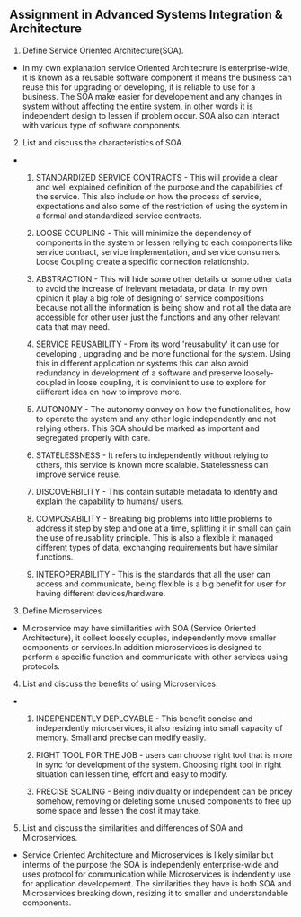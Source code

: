 ## Assignment in Advanced Systems Integration & Architecture
1. Define Service Oriented Architecture(SOA).

- In my own explanation service Oriented Architecrure is enterprise-wide, it is known as a reusable software component it means the business can reuse this for upgrading or developing, it is reliable to use for a business. The SOA make easier for developement and any changes in system without affecting the entire system, in other words it is independent design to lessen if problem occur. SOA also can interact with various type of software components. 

2. List and discuss the characteristics of SOA.

- 	1. STANDARDIZED SERVICE CONTRACTS - This will provide a clear and well explained definition of the purpose and the capabilities of the service. This also include on how the process of service, expectations and also some of the restriction of using the system in a formal and standardized service contracts.

	2. LOOSE COUPLING - This will minimize the dependency of components in the system or lessen rellying to each components like service contract, service implementation, and service consumers. Loose Coupling create a specific connection relationship.

	3. ABSTRACTION - This will hide some other details or some other data to avoid the increase of irelevant metadata, or data. In my own opinion it play a big role of designing of service compositions because not all the information is being show and not all the data are accessible for other user just the functions and any other relevant data that may need. 

	4. SERVICE REUSABILITY - From its word 'reusabulity' it can use for developing , upgrading and be more functional for the system. Using this in different application or systems this can also avoid redundancy in development of a software and preserve loosely-coupled in loose coupling, it is convinient to use to explore for diifferent idea on how to improve more. 

	5. AUTONOMY - The autonomy convey on how the functionalities, how to operate the system and any other logic independently and not relying others. This SOA should be marked as important and segregated properly with care.

	6. STATELESSNESS - It refers to independently without relying to others, this service is known more scalable. Statelessness can improve service reuse.

	7. DISCOVERBILITY - This contain suitable metadata to identify and explain the capability to humans/ users. 

	8. COMPOSABILITY - Breaking big problems into little problems to address it step by step and one at a time, splitting it in small can gain the use of reusability principle. This is also a flexible it managed different types of data, exchanging requirements but have similar functions. 

	9. INTEROPERABILITY - This is the standards that all the user can access and communicate, being flexible is a big benefit for user for having different devices/hardware. 

3. Define Microservices 

- Microservice may have simillarities with SOA (Service Oriented Architecture), it collect loosely couples, independently move smaller components or services.In addition microservices is designed to perform a specific function and communicate with other services using protocols. 

4. List and discuss the benefits of using Microservices.

-	1. INDEPENDENTLY DEPLOYABLE - This benefit concise and independently microservices, it also resizing into small capacity of memory. Small and precise can modify easily. 

	2. RIGHT TOOL FOR THE JOB - users can choose right tool that is more in sync for development of the system. Choosing right tool in right situation can lessen time, effort and easy to modify. 

	3. PRECISE SCALING - Being individuality or independent can be pricey somehow, removing or deleting some unused components to free up some space and lessen the cost it may take. 
	

5. List and discuss the similarities and differences of SOA and Microservices.

- Service Oriented Architecture and Microservices is likely similar but interms of the purpose the SOA is independenly enterprise-wide and uses protocol for communication while Microservices is indendently use for application developement. The similarities they have is both SOA and Microservices breaking down, resizing it to smaller and understandable components.
